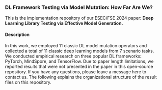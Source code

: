 ### DL Framework Testing via Model Mutation: How Far Are We?

This is the implementation repository of our ESEC/FSE 2024 paper:  **Deep Learning Library Testing via Effective Model Generation.**
#### Description ####
In this work, we employed 11 classic DL model mutation operators and collected a total of 11 classic deep learning models from 7 scenario tasks. We conducted empirical research on three popular DL frameworks: PyTorch, MindSpore, and TensorFlow. Due to paper length limitations, we reported results that were not presented in the paper in this open-source repository. If you have any questions, please leave a message here to contact us. The following explains the organizational structure of the result files on this repository.
